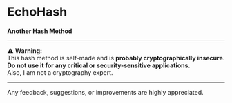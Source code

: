 # EchoHash

**Another Hash Method**

---

⚠️ **Warning:**  
This hash method is self-made and is **probably cryptographically insecure**.  
**Do not use it for any critical or security-sensitive applications.**  
Also, I am not a cryptography expert.

---

Any feedback, suggestions, or improvements are highly appreciated.  